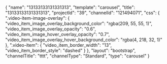 {
    "name": "13133133131331313",
    "template": "carousel",
    "title": "13133133131331313",
    "projectId": "39",
    "channelId": "121494071",
    "css": {
        ".video-item-image-overlay": {
            "video_item_image_overlay_background_color": "rgba(209, 55, 55, 1)",
            "video_item_image_overlay_opacity": "0.6",
            "video_item_image_hover_overlay_opacity": "0.7",
            "video_item_image_overlay_hover_background_color": "rgba(4, 218, 32, 1)"
        },
        ".video-item": {
            "video_item_border_width": "13",
            "video_item_border_style": "dashed"
        }
    },
    "layout": "bootstrap",
    "channelTitle": "tttt",
    "channelType": "Standard",
    "type": "carousel"
}